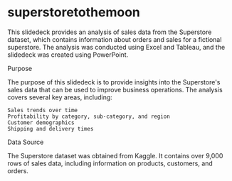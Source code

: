 # superstoretothemoon
This slidedeck provides an analysis of sales data from the Superstore dataset, which contains information about orders and sales for a fictional superstore. The analysis was conducted using Excel and Tableau, and the slidedeck was created using PowerPoint.

Purpose

The purpose of this slidedeck is to provide insights into the Superstore's sales data that can be used to improve business operations. The analysis covers several key areas, including:

    Sales trends over time
    Profitability by category, sub-category, and region
    Customer demographics
    Shipping and delivery times

Data Source

The Superstore dataset was obtained from Kaggle. It contains over 9,000 rows of sales data, including information on products, customers, and orders.

